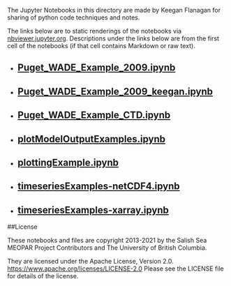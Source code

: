 The Jupyter Notebooks in this directory are made by Keegan Flanagan
for sharing of python code techniques and notes.

The links below are to static renderings of the notebooks via
[nbviewer.jupyter.org](https://nbviewer.jupyter.org/).
Descriptions under the links below are from the first cell of the notebooks
(if that cell contains Markdown or raw text).

* ## [Puget_WADE_Example_2009.ipynb](https://nbviewer.jupyter.org/github/SalishSeaCast/analysis-keegan/blob/master//ocean/kflanaga/MEOPAR/analysis-keegan/notebooks/Examples/Puget_WADE_Example_2009.ipynb)  
    
* ## [Puget_WADE_Example_2009_keegan.ipynb](https://nbviewer.jupyter.org/github/SalishSeaCast/analysis-keegan/blob/master//ocean/kflanaga/MEOPAR/analysis-keegan/notebooks/Examples/Puget_WADE_Example_2009_keegan.ipynb)  
    
* ## [Puget_WADE_Example_CTD.ipynb](https://nbviewer.jupyter.org/github/SalishSeaCast/analysis-keegan/blob/master//ocean/kflanaga/MEOPAR/analysis-keegan/notebooks/Examples/Puget_WADE_Example_CTD.ipynb)  
    
* ## [plotModelOutputExamples.ipynb](https://nbviewer.jupyter.org/github/SalishSeaCast/analysis-keegan/blob/master//ocean/kflanaga/MEOPAR/analysis-keegan/notebooks/Examples/plotModelOutputExamples.ipynb)  
    
* ## [plottingExample.ipynb](https://nbviewer.jupyter.org/github/SalishSeaCast/analysis-keegan/blob/master//ocean/kflanaga/MEOPAR/analysis-keegan/notebooks/Examples/plottingExample.ipynb)  
    
* ## [timeseriesExamples-netCDF4.ipynb](https://nbviewer.jupyter.org/github/SalishSeaCast/analysis-keegan/blob/master//ocean/kflanaga/MEOPAR/analysis-keegan/notebooks/Examples/timeseriesExamples-netCDF4.ipynb)  
    
* ## [timeseriesExamples-xarray.ipynb](https://nbviewer.jupyter.org/github/SalishSeaCast/analysis-keegan/blob/master//ocean/kflanaga/MEOPAR/analysis-keegan/notebooks/Examples/timeseriesExamples-xarray.ipynb)  
    

##License

These notebooks and files are copyright 2013-2021
by the Salish Sea MEOPAR Project Contributors
and The University of British Columbia.

They are licensed under the Apache License, Version 2.0.
https://www.apache.org/licenses/LICENSE-2.0
Please see the LICENSE file for details of the license.
